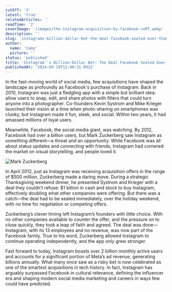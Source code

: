 ```yaml
---
cutOff: '3'
latest: 'true'
relatedArticles: ''
readTime: '2'
coverImage: '/images/the-instagram-acquisition-by-facebook-cxMT.webp'
description: ''
slug: 'instagrams-billion-dollar-bet-the-deal-facebook-sealed-over-thanksgiving'
author:
  name: 'Camy'
  picture: ''
status: 'published'
title: 'Instagram''s Billion-Dollar Bet: The Deal Facebook Sealed Over Thanksgiving'
publishedAt: '2024-09-19T12:40:31.091Z'
---
```


In the fast-moving world of social media, few acquisitions have shaped the landscape as profoundly as Facebook's purchase of Instagram. Back in 2010, Instagram was just a fledgling app with a simple but brilliant idea: allow users to snap, edit, and share photos with filters that could turn anyone into a photographer. Co-founders Kevin Systrom and Mike Krieger launched their vision at a time when photo-sharing on smartphones was clunky, but Instagram made it fun, sleek, and social. Within two years, it had amassed millions of loyal users.

Meanwhile, Facebook, the social media giant, was watching. By 2012, Facebook had over a billion users, but Mark Zuckerberg saw Instagram as something different—a threat and an opportunity. While Facebook was all about status updates and connecting with friends, Instagram had cornered the market on visual storytelling, and people loved it.

![Mark Zuckerberg](/images/the-instagram-acquisition-by-facebook-E5OD.webp)

In April 2012, just as Instagram was receiving acquisition offers in the range of $500 million, Zuckerberg made a daring move. During a strategic Thanksgiving weekend dinner, he presented Systrom and Krieger with a deal they couldn’t refuse: $1 billion in cash and stock to buy Instagram, effectively doubling what other companies were offering. But there was a catch—the deal had to be sealed immediately, over the holiday weekend, with no time for negotiation or competing offers.

Zuckerberg’s clever timing left Instagram’s founders with little choice. With no other companies available to counter the offer, and the pressure on to close quickly, they took a leap of faith and agreed. The deal was done—Instagram, with its 13 employees and no revenue, was now part of the Facebook family. True to his word, Zuckerberg allowed Instagram to continue operating independently, and the app only grew stronger.

Fast forward to today, Instagram boasts over 2 billion monthly active users and accounts for a significant portion of Meta’s ad revenue, generating billions annually. What many once saw as a risky bet is now celebrated as one of the smartest acquisitions in tech history. In fact, Instagram has arguably surpassed Facebook in cultural relevance, defining the influencer era and shaping modern social media marketing and careers in ways few could have predicted.